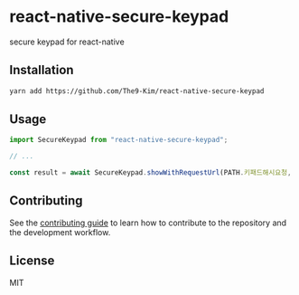# react-native-secure-keypad

secure keypad for react-native

## Installation

```sh
yarn add https://github.com/The9-Kim/react-native-secure-keypad
```

## Usage

```js
import SecureKeypad from "react-native-secure-keypad";

// ...

const result = await SecureKeypad.showWithRequestUrl(PATH.키패드해시요청, 6, '거래 승인번호 입력');

```

## Contributing

See the [contributing guide](CONTRIBUTING.md) to learn how to contribute to the repository and the development workflow.

## License

MIT
